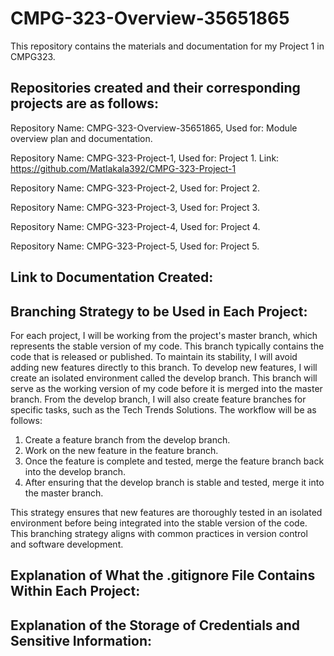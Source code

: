 # CMPG-323-Overview-35651865
This repository contains the materials and documentation for my Project 1 in CMPG323.

## Repositories created and their corresponding projects are as follows:

Repository Name: CMPG-323-Overview-35651865,
Used for: Module overview plan and documentation.

Repository Name: CMPG-323-Project-1,
Used for: Project 1.
Link: https://github.com/Matlakala392/CMPG-323-Project-1

Repository Name: CMPG-323-Project-2,
Used for: Project 2.

Repository Name: CMPG-323-Project-3,
Used for: Project 3.

Repository Name: CMPG-323-Project-4,
Used for: Project 4.

Repository Name: CMPG-323-Project-5,
Used for: Project 5.

## Link to Documentation Created:

## Branching Strategy to be Used in Each Project:

For each project, I will be working from the project's master branch, which represents the stable version of my code. This branch typically contains the code that is released or published. To maintain its stability, I will avoid adding new features directly to this branch.
To develop new features, I will create an isolated environment called the develop branch. This branch will serve as the working version of my code before it is merged into the master branch. From the develop branch, I will also create feature branches for specific tasks, such as the Tech Trends Solutions.
The workflow will be as follows:
1.	Create a feature branch from the develop branch.
2.	Work on the new feature in the feature branch.
3.	Once the feature is complete and tested, merge the feature branch back into the develop branch.
4.	After ensuring that the develop branch is stable and tested, merge it into the master branch.

This strategy ensures that new features are thoroughly tested in an isolated environment before being integrated into the stable version of the code. This branching strategy aligns with common practices in version control and software development.

## Explanation of What the .gitignore File Contains Within Each Project:

## Explanation of the Storage of Credentials and Sensitive Information:
